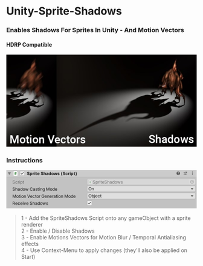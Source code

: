 # Unity-Sprite-Shadows
<h3>Enables Shadows For Sprites In Unity - And Motion Vectors</h3>
<h4>HDRP Compatible</h4>

<div display="inline">
<img src="https://github.com/LTMX/Unity-Sprite-Shadows/blob/master/Documentation/Unity%20Sprite%20Shadows%20And%20Motion%20Vectors.jpeg">
<br>
</div>

<h3>Instructions</h3>
<img src="https://github.com/LTMX/Unity-Sprite-Shadows/blob/master/Documentation/Inspector%20Sprite%20Shadows.png">
<blockquote><p>
1 - Add the SpriteShadows Script onto any gameObject with a sprite renderer
<br>2 - Enable / Disable Shadows
<br>3 - Enable Motions Vectors for Motion Blur / Temporal Antialiasing effects
<br>4 - Use Context-Menu to apply changes (they'll also be applied on Start)

</p></blockquote>


